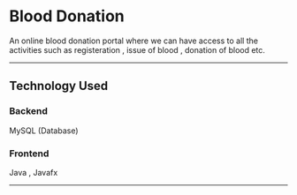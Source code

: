 # Blood Donation

An online blood donation portal where we can have access to all the activities such as registeration , issue of blood , donation of blood etc.

-----------------------------------------------------------------------------------------------

## Technology Used

### Backend
MySQL (Database)

### Frontend
Java , Javafx

------------------------------------------------------------------------------------------------

